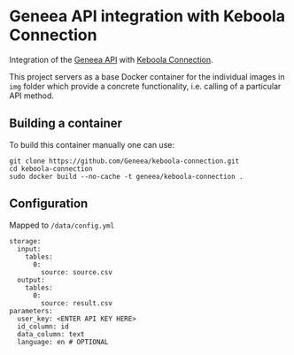 # Geneea API integration with Keboola Connection

Integration of the [Geneea API](https://api.geneea.com) with [Keboola Connection](https://connection.keboola.com).

This project servers as a base Docker container for the individual images in `img` folder which
provide a concrete functionality, i.e. calling of a particular API method.

## Building a container
To build this container manually one can use:

```
git clone https://github.com/Geneea/keboola-connection.git
cd keboola-connection
sudo docker build --no-cache -t geneea/keboola-connection .
```

## Configuration
Mapped to `/data/config.yml`

```
storage:
  input:
    tables:
      0:
        source: source.csv
  output:
    tables:
      0:
        source: result.csv
parameters:
  user_key: <ENTER API KEY HERE>
  id_column: id
  data_column: text
  language: en # OPTIONAL
```
